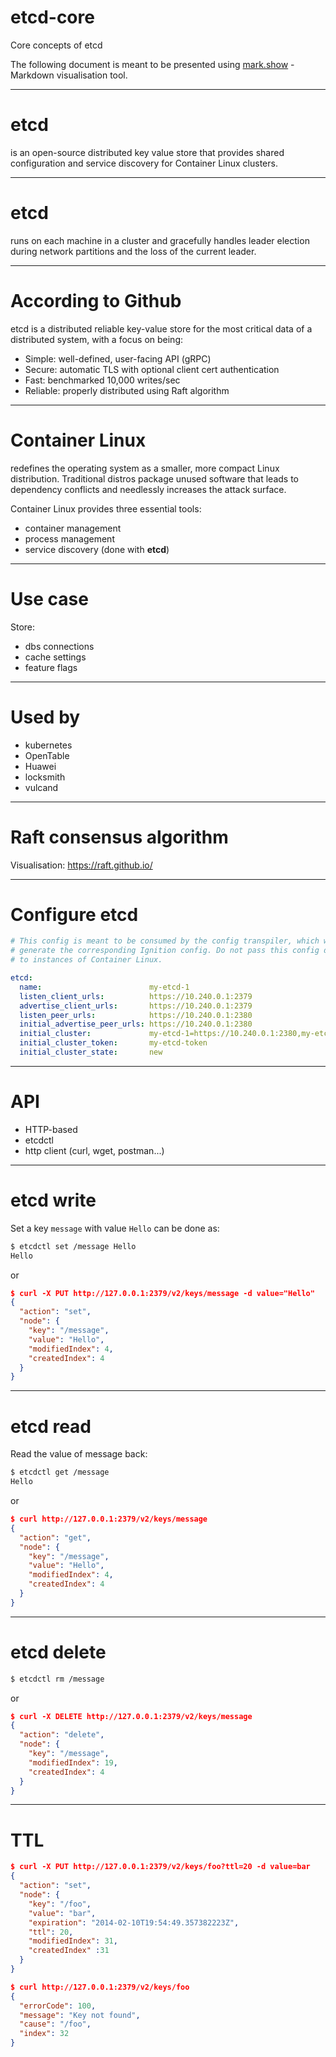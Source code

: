 # etcd-core
Core concepts of etcd

The following document is meant to be presented
using [mark.show](https://mark.show/#/) - Markdown visualisation tool.

---
# etcd

is an open-source distributed key value store
that provides shared configuration and service discovery for Container Linux clusters.

---
# etcd

runs on each machine in a cluster and gracefully handles leader election
during network partitions and the loss of the current leader.

---
# According to Github

etcd is a distributed reliable key-value store for the most critical data of a distributed system,
with a focus on being:

* Simple: well-defined, user-facing API (gRPC)
* Secure: automatic TLS with optional client cert authentication
* Fast: benchmarked 10,000 writes/sec
* Reliable: properly distributed using Raft algorithm

---
# Container Linux

redefines the operating system as a smaller, more compact Linux distribution.
Traditional distros package unused software that leads to dependency conflicts and needlessly increases the attack surface.

Container Linux provides three essential tools:
* container management
* process management
* service discovery (done with **etcd**)

---
# Use case

Store:
* dbs connections
* cache settings
* feature flags

---
# Used by

* kubernetes
* OpenTable
* Huawei
* locksmith
* vulcand

---
# Raft consensus algorithm

Visualisation: https://raft.github.io/

---
# Configure etcd

```yaml
# This config is meant to be consumed by the config transpiler, which will
# generate the corresponding Ignition config. Do not pass this config directly
# to instances of Container Linux.

etcd:
  name:                        my-etcd-1
  listen_client_urls:          https://10.240.0.1:2379
  advertise_client_urls:       https://10.240.0.1:2379
  listen_peer_urls:            https://10.240.0.1:2380
  initial_advertise_peer_urls: https://10.240.0.1:2380
  initial_cluster:             my-etcd-1=https://10.240.0.1:2380,my-etcd-2=https://10.240.0.2:2380,my-etcd-3=https://10.240.0.3:2380
  initial_cluster_token:       my-etcd-token
  initial_cluster_state:       new
```

---
# API

* HTTP-based
* etcdctl
* http client (curl, wget, postman...)

---
# etcd write

Set a key `message` with value `Hello` can be done as:

```bash
$ etcdctl set /message Hello
Hello
```

or

```json
$ curl -X PUT http://127.0.0.1:2379/v2/keys/message -d value="Hello"
{
  "action": "set",
  "node": {
    "key": "/message",
    "value": "Hello",
    "modifiedIndex": 4,
    "createdIndex": 4
  }
}
```

---
# etcd read

Read the value of message back:

```bash
$ etcdctl get /message
Hello
```

or 

```json
$ curl http://127.0.0.1:2379/v2/keys/message
{
  "action": "get",
  "node": {
    "key": "/message",
    "value": "Hello",
    "modifiedIndex": 4,
    "createdIndex": 4
  }
}
```

---
# etcd delete

```bash
$ etcdctl rm /message
```

or

```json
$ curl -X DELETE http://127.0.0.1:2379/v2/keys/message
{
  "action": "delete",
  "node": {
    "key": "/message",
    "modifiedIndex": 19,
    "createdIndex": 4
  }
}
```

---
# TTL

```json
$ curl -X PUT http://127.0.0.1:2379/v2/keys/foo?ttl=20 -d value=bar
{
  "action": "set",
  "node": {
    "key": "/foo",
    "value": "bar",
    "expiration": "2014-02-10T19:54:49.357382223Z",
    "ttl": 20,
    "modifiedIndex": 31,
    "createdIndex" :31
  }
}
```

```json
$ curl http://127.0.0.1:2379/v2/keys/foo
{
  "errorCode": 100,
  "message": "Key not found",
  "cause": "/foo",
  "index": 32
}
```

